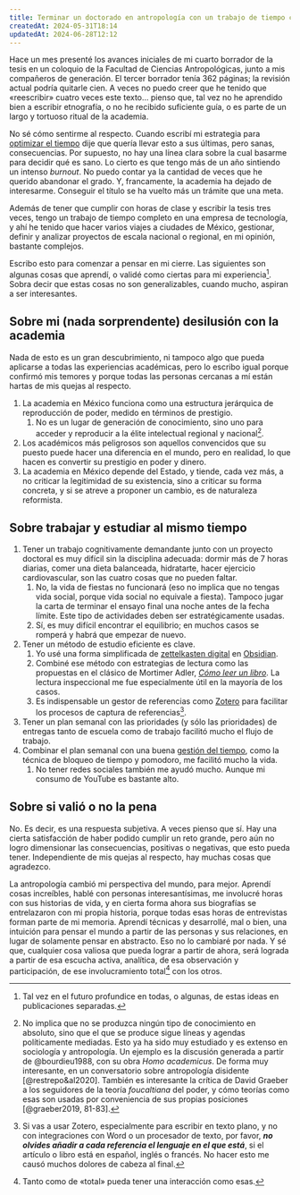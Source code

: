 ```yaml
---
title: Terminar un doctorado en antropología con un trabajo de tiempo completo
createdAt: 2024-05-31T18:14
updatedAt: 2024-06-28T12:12
---
```

Hace un mes presenté los avances iniciales de mi cuarto borrador de la tesis en un coloquio de la Facultad de Ciencias Antropológicas, junto a mis compañeros de generación. El tercer borrador tenía 362 páginas; la revisión actual podría quitarle cien. A veces no puedo creer que he tenido que «reescribir» cuatro veces este texto… pienso que, tal vez no he aprendido bien a escribir etnografía, o no he recibido suficiente guía, o es parte de un largo y tortuoso ritual de la academia. 

No sé cómo sentirme al respecto. Cuando escribí mi estrategia para [optimizar el tiempo](optimizar-el-tiempo) dije que quería llevar esto a sus últimas, pero sanas, consecuencias. Por supuesto, no hay una línea clara sobre la cual basarme para decidir qué es sano. Lo cierto es que tengo más de un año sintiendo un intenso *burnout*. No puedo contar ya la cantidad de veces que he querido abandonar el grado. Y, francamente, la academia ha dejado de interesarme. Conseguir el título se ha vuelto más un trámite que una meta.

Además de tener que cumplir con horas de clase y escribir la tesis tres veces, tengo un trabajo de tiempo completo en una empresa de tecnología, y ahí he tenido que hacer varios viajes a ciudades de México, gestionar, definir y analizar proyectos de escala nacional o regional, en mi opinión, bastante complejos.

Escribo esto para comenzar a pensar en mi cierre. Las siguientes son algunas cosas que aprendí, o validé como ciertas para mi experiencia[^2]. Sobra decir que estas cosas no son generalizables, cuando mucho, aspiran a ser interesantes.

[^2]: Tal vez en el futuro profundice en todas, o algunas, de estas ideas en publicaciones separadas.

## Sobre mi (nada sorprendente) desilusión con la academia

Nada de esto es un gran descubrimiento, ni tampoco algo que pueda aplicarse a todas las experiencias académicas, pero lo escribo igual porque confirmó mis temores y porque todas las personas cercanas a mí están hartas de mis quejas al respecto.

1. La academia en México funciona como una estructura jerárquica de reproducción de poder, medido en términos de prestigio. 
	1. No es un lugar de generación de conocimiento, sino uno para acceder y reproducir a la élite intelectual regional y nacional[^3].
2. Los académicos más peligrosos son aquellos convencidos que su puesto puede hacer una diferencia en el mundo, pero en realidad, lo que hacen es convertir su prestigio en poder y dinero.
3. La academia en México depende del Estado, y tiende, cada vez más, a no criticar la legitimidad de su existencia, sino a criticar su forma concreta, y si se atreve a proponer un cambio, es de naturaleza reformista.

[^3]: No implica que no se produzca ningún tipo de conocimiento en absoluto, sino que el que se produce sigue líneas y agendas políticamente mediadas. Esto ya ha sido muy estudiado y es extenso en sociología y antropología. Un ejemplo es la discusión generada a partir de @bourdieu1988, con su obra *Homo academicus*. De forma muy interesante, en un conversatorio sobre antropología disidente [@restrepo&al2020]. También es interesante la crítica de David Graeber a los seguidores de la teoría *foucaltiana* del poder, y cómo teorías como esas son usadas por conveniencia de sus propias posiciones [@graeber2019, 81-83].

## Sobre trabajar y estudiar al mismo tiempo

1. Tener un trabajo cognitivamente demandante junto con un proyecto doctoral es muy difícil sin la disciplina adecuada: dormir más de 7 horas diarias, comer una dieta balanceada, hidratarte, hacer ejercicio cardiovascular, son las cuatro cosas que no pueden faltar.
	1. No, la vida de fiestas no funcionará (eso no implica que no tengas vida social, porque vida social no equivale a fiesta). Tampoco jugar la carta de terminar el ensayo final una noche antes de la fecha límite. Este tipo de actividades deben ser estratégicamente usadas.
	2. Sí, es muy difícil encontrar el equilibrio; en muchos casos se romperá y habrá que empezar de nuevo.
2. Tener un método de estudio eficiente es clave.
	1. Yo usé una forma simplificada de [zettelkasten digital](https://books.google.com.mx/books?id=yVQAEAAAQBAJ&printsec=frontcover#v=onepage&q&f=false) en [Obsidian](https://obsidian.md/).
	2. Combiné ese método con estrategias de lectura como las propuestas en el clásico de Mortimer Adler, *[Cómo leer un libro](https://etnicografica.wordpress.com/wp-content/uploads/2016/08/comoleerunlibro.pdf)*. La lectura inspeccional me fue especialmente útil en la mayoría de los casos.
	3. Es indispensable un gestor de referencias como [Zotero](https://www.zotero.org/) para facilitar los procesos de captura de referencias[^4].
3. Tener un plan semanal con las prioridades (y sólo las prioridades) de entregas tanto de escuela como de trabajo facilitó mucho el flujo de trabajo.
4. Combinar el plan semanal con una buena [gestión del tiempo](optimizar-el-tiempo.md), como la técnica de bloqueo de tiempo y pomodoro, me facilitó mucho la vida.
	1. No tener redes sociales también me ayudó mucho. Aunque mi consumo de YouTube es bastante alto.

[^4]: Si vas a usar Zotero, especialmente para escribir en texto plano, y no con integraciones con Word o un procesador de texto, por favor, ***no olvides añadir a cada referencia el lenguaje en el que está***, si el artículo o libro está en español, inglés o francés. No hacer esto me causó muchos dolores de cabeza al final.

## Sobre si valió o no la pena

No. Es decir, es una respuesta subjetiva. A veces pienso que sí. Hay una cierta satisfacción de haber podido cumplir un reto grande, pero aún no logro dimensionar las consecuencias, positivas o negativas, que esto pueda tener. Independiente de mis quejas al respecto, hay muchas cosas que agradezco.

La antropología cambió mi perspectiva del mundo, para mejor. Aprendí cosas increíbles, hablé con personas interesantísimas, me involucré horas con sus historias de vida, y en cierta forma ahora sus biografías se entrelazaron con mi propia historia, porque todas esas horas de entrevistas forman parte de mi memoria. Aprendí técnicas y desarrollé, mal o bien, una intuición para pensar el mundo a partir de las personas y sus relaciones, en lugar de solamente pensar en abstracto. Eso no lo cambiaré por nada. Y sé que, cualquier cosa valiosa que pueda lograr a partir de ahora, será lograda a partir de esa escucha activa, analítica, de esa observación y participación, de ese involucramiento total[^5] con los otros.

[^5]: Tanto como de «total» pueda tener una interacción como esas.
